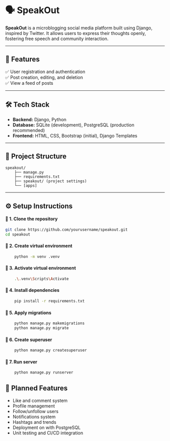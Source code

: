 # 🗣️ SpeakOut

**SpeakOut** is a microblogging social media platform built using Django, inspired by Twitter. It allows users to express their thoughts openly, fostering free speech and community interaction.

---

## 🚀 **Features**

✅ User registration and authentication  
✅ Post creation, editing, and deletion  
✅ View a feed of posts   

---

## 🛠️ **Tech Stack**

- **Backend:** Django, Python  
- **Database:** SQLite (development), PostgreSQL (production recommended)  
- **Frontend:** HTML, CSS, Bootstrap (initial), Django Templates

---

## 📂 **Project Structure**

```
speakout/
    ├── manage.py
    ├── requirements.txt
    ├── speakout/ (project settings)
    └── [apps]
```

---

## ⚙️ **Setup Instructions**

#### 🔧 **1. Clone the repository**

```bash
git clone https://github.com/yourusername/speakout.git
cd speakout
```

#### 🔧 **2. Create virtual environment**
```bash
    python -m venv .venv
```

#### 🔧 **3. Activate virtual environment**
```bash
    .\.venv\Scripts\Activate
```

#### 🔧 **4. Install dependencies**
```bash
    pip install -r requirements.txt
```

#### 🔧 **5. Apply migrations**
```bash
    python manage.py makemigrations
    python manage.py migrate
```

#### 🔧 **6. Create superuser**
```bash
    python manage.py createsuperuser
```

#### 🔧 **7. Run server**
```bash
    python manage.py runserver
```


## 📝 Planned Features

- Like and comment system
- Profile management  
- Follow/unfollow users
- Notifications system
- Hashtags and trends
- Deployment on with PostgreSQL
- Unit testing and CI/CD integration



